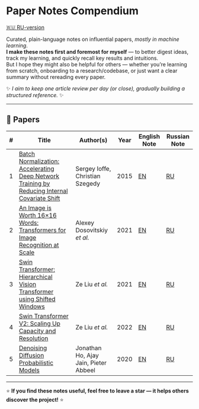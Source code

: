# Paper Notes Compendium

[🇷🇺 RU-version](README_RU.md)

Curated, plain-language notes on influential papers, *mostly in machine learning*.  
**I make these notes first and foremost for myself** — to better digest ideas, track my learning, and quickly recall key results and intuitions.  
But I hope they might also be helpful for others — whether you’re learning from scratch, onboarding to a research/codebase, or just want a clear summary without rereading every paper.

✨ *I aim to keep one article review per day (or close), gradually building a structured reference.* ✨

---

## 📄 Papers

| # | Title | Author(s) | Year | English Note | Russian Note |
|---|-------|-----------|------|--------------|--------------|
| 1 | [Batch Normalization: Accelerating Deep Network Training by Reducing Internal Covariate Shift](https://arxiv.org/abs/1502.03167) | Sergey Ioffe, Christian Szegedy | 2015 | [EN](notes/en/BatchNorm.md) | [RU](notes/ru/BatchNorm.md) |
| 2 | [An Image is Worth 16×16 Words: Transformers for Image Recognition at Scale](https://arxiv.org/abs/2010.11929) | Alexey Dosovitskiy *et al.* | 2021 | [EN](notes/en/ViT.md) | [RU](notes/ru/ViT.md) |
| 3 | [Swin Transformer: Hierarchical Vision Transformer using Shifted Windows](https://arxiv.org/abs/2103.14030) | Ze Liu *et al.* | 2021 | [EN](notes/en/Swin.md) | [RU](notes/ru/Swin.md) |
| 4 | [Swin Transformer V2: Scaling Up Capacity and Resolution](https://arxiv.org/abs/2111.09883) | Ze Liu *et al.* | 2022 | [EN](notes/en/SwinV2.md) | [RU](notes/ru/SwinV2.md) |
| 5 | [Denoising Diffusion Probabilistic Models](https://arxiv.org/abs/2006.11239) | Jonathan Ho, Ajay Jain, Pieter Abbeel | 2020 | [EN](notes/en/DDPM.md) | [RU](notes/ru/DDPM.md) |

---

⭐️ **If you find these notes useful, feel free to leave a star — it helps others discover the project!** ⭐️
